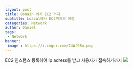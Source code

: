 ```yaml
---
layout: post
title: Domain 에서 EC2 까지
subtitle: Loacal에서 EC2까지의 여정
categories: Network
author: Daniel
tags: 
 - Network
banner:
 image : https://i.imgur.com/24Wf98o.png
---
```


EC2 인스턴스 등록하여 Ip adress를 받고 사용자가 접속하기까지
![](https://i.imgur.com/24Wf98o.png)